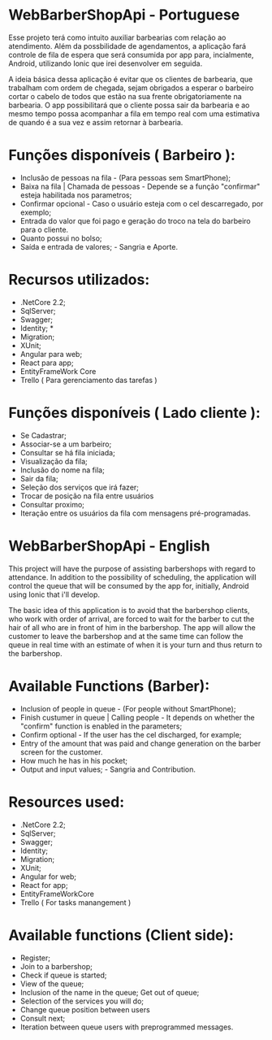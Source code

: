 # WebBarberShopApi - Portuguese
Esse projeto terá como intuito auxiliar barbearias com relação ao atendimento. Além da possbilidade de agendamentos, a aplicação fará controle de fila de espera que será consumida por app para, incialmente, Android, utilizando Ionic que irei desenvolver em seguida.

A ideia básica dessa aplicação é evitar que os clientes de barbearia, que trabalham com ordem de chegada, sejam obrigados a esperar o barbeiro cortar o cabelo de todos que estão na sua frente obrigatoriamente na barbearia. O app possibilitará que o cliente possa sair da barbearia e ao mesmo tempo possa acompanhar a fila em tempo real com uma estimativa de quando é a sua vez e assim retornar à barbearia.

# Funções disponíveis ( Barbeiro ):

* Inclusão de pessoas na fila - (Para pessoas sem SmartPhone);
* Baixa na fila | Chamada de pessoas - Depende se a função "confirmar" esteja habilitada nos parametros;
* Confirmar opcional - Caso o usuário esteja com o cel descarregado, por exemplo;
* Entrada do valor que foi pago e geração do troco na tela do barbeiro para o cliente.
* Quanto possui no bolso;
* Saída e entrada de valores; - Sangria e Aporte.

# Recursos utilizados: 

* .NetCore 2.2; 
*  SqlServer; 
*  Swagger; 
*  Identity; *
*  Migration; 
*  XUnit; 
*  Angular para web;
*  React para app;
*  EntityFrameWork Core 
* Trello ( Para gerenciamento das tarefas )

# Funções disponíveis ( Lado cliente ):

* Se Cadastrar;
* Associar-se a um barbeiro;
* Consultar se há fila iniciada;
* Visualização da fila;
* Inclusão do nome na fila;
* Sair da fila;
* Seleção dos serviços que irá fazer;
* Trocar de posição na fila entre usuários
* Consultar proximo;
* Iteração entre os usuários da fila com mensagens pré-programadas.

# WebBarberShopApi - English

This project will have the purpose of assisting barbershops with regard to attendance. In addition to the possibility of scheduling, the application will control the queue that will be consumed by the app for, initially, Android using Ionic that i'll develop.

The basic idea of this application is to avoid that the barbershop clients, who work with order of arrival, are forced to wait for the barber to cut the hair of all who are in front of him in the barbershop. The app will allow the customer to leave the barbershop and at the same time can follow the queue in real time with an estimate of when it is your turn and thus return to the barbershop.

# Available Functions (Barber):

* Inclusion of people in queue - (For people without SmartPhone);
* Finish custumer in queue | Calling people - It depends on whether the "confirm" function is enabled in the parameters;
* Confirm optional - If the user has the cel discharged, for example;
* Entry of the amount that was paid and change generation on the barber screen for the customer.
* How much he has in his pocket;
* Output and input values; - Sangria and Contribution.

# Resources used: 
*  .NetCore 2.2; 
*  SqlServer; 
*  Swagger; 
*  Identity; 
*  Migration; 
*  XUnit; 
*  Angular for web;
*  React for app; 
*  EntityFrameWorkCore 
*  Trello ( For tasks manangement )

# Available functions (Client side):

* Register;
* Join to a barbershop;
* Check if queue is started;
* View of the queue;
* Inclusion of the name in the queue; Get out of queue;
* Selection of the services you will do;
* Change queue position between users
* Consult next;
* Iteration between queue users with preprogrammed messages.
